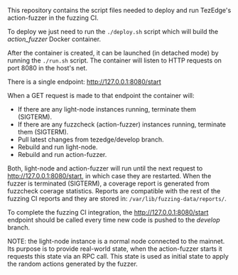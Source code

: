 This repository contains the script files needed to deploy and run TezEdge's action-fuzzer in the fuzzing CI.

To deploy we just need to run the `./deploy.sh` script which will build the *action_fuzzer* Docker container.

After the container is created, it can be launched (in detached mode) by running the `./run.sh` script. The container will listen to HTTP requests on port 8080 in the host's net.

There is a single endpoint: http://127.0.0.1:8080/start

When a GET request is made to that endpoint the container will:
- If there are any light-node instances running, terminate them (SIGTERM).
- If there are any fuzzcheck (action-fuzzer) instances running, terminate them (SIGTERM).
- Pull latest changes from tezedge/develop branch.
- Rebuild and run light-node.
- Rebuild and run action-fuzzer.

Both, light-node and action-fuzzer will run until the next request to http://127.0.0.1:8080/start, in which case they are restarted. When the fuzzer is terminated (SIGTERM), a coverage report is generated from fuzzcheck coerage statistics. Reports are compatible with the rest of the fuzzing CI reports and they are stored in: `/var/lib/fuzzing-data/reports/`.

To complete the fuzzing CI integration, the http://127.0.0.1:8080/start endpoint should be called every time new code is pushed to the *develop* branch.

NOTE: the light-node instance is a normal node connected to the mainnet. Its purpose is to provide real-world state, when the action-fuzzer starts it requests this state via an RPC call. This state is used as initial state to apply the random actions generated by the fuzzer.


